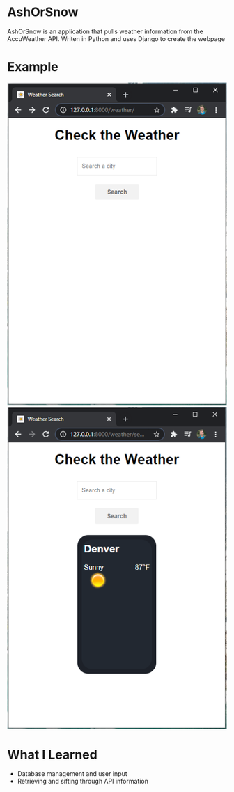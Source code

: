 ﻿# AshOrSnow

AshOrSnow is an application that pulls weather information from the AccuWeather API.
Writen in Python and uses Django to create the webpage 

# Example

![Example of Page Before Search](https://github.com/Thraac/AshOrSnow/blob/master/weather/templates/images/beforeSearch.PNG)
![Example of Page After Search](https://github.com/Thraac/AshOrSnow/blob/master/weather/templates/images/afterSearch.PNG)

# What I Learned
* Database management and user input
* Retrieving and sifting through API information
